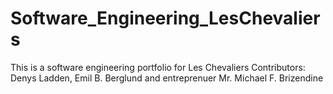# Software_Engineering_LesChevaliers

This is a software engineering portfolio for Les Chevaliers
Contributors: Denys Ladden, Emil B. Berglund and entreprenuer Mr. Michael F. Brizendine
